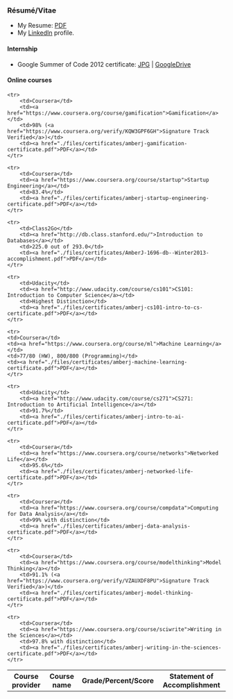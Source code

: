 ### Résumé/Vitae

* My Resume: 
[PDF](https://github.com/amberj/amberj-resume/raw/master/amberj-resume.pdf)
*   My [LinkedIn](http://www.linkedin.com/in/amberjain) profile.

#### Internship
* Google Summer of Code 2012 certificate: [JPG](./files/certificates/amberj-google-summer-of-code-certificate.jpg) | [GoogleDrive](https://docs.google.com/open?id=0B6D_aYA5-CfnMjhlaGl2eEdYbW8)

#### Online courses

<table width="96%" align="center">
    <tr>
        <th>Course provider</th>
        <th>Course name</th>
        <th>Grade/Percent/Score</th>
        <th>Statement of Accomplishment</th>
    </tr>

    <tr>
        <td>Coursera</td>
        <td><a href="https://www.coursera.org/course/gamification">Gamification</a></td>
        <td>98% (<a href="https://www.coursera.org/verify/KQW3GPF6GH">Signature Track Verified</a>)</td>
        <td><a href="./files/certificates/amberj-gamification-certificate.pdf">PDF</a></td>
    </tr>

    <tr>
        <td>Coursera</td>
        <td><a href="https://www.coursera.org/course/startup">Startup Engineering</a></td>
        <td>83.4%</td>
        <td><a href="./files/certificates/amberj-startup-engineering-certificate.pdf">PDF</a></td>
    </tr>

    <tr>
        <td>Class2Go</td>
        <td><a href="http://db.class.stanford.edu/">Introduction to Databases</a></td>
        <td>225.0 out of 293.0</td>
        <td><a href="./files/certificates/AmberJ-1696-db--Winter2013-accomplishment.pdf">PDF</a></td>
    </tr>

    <tr>
        <td>Udacity</td>
        <td><a href="http://www.udacity.com/course/cs101">CS101: Introduction to Computer Science</a></td>
        <td>Highest Distinction</td>
        <td><a href="./files/certificates/amberj-cs101-intro-to-cs-certificate.pdf">PDF</a></td>
    </tr>

    <tr>
    <td>Coursera</td>
    <td><a href="https://www.coursera.org/course/ml">Machine Learning</a></td>
    <td>77/80 (HW), 800/800 (Programming)</td>
    <td><a href="./files/certificates/amberj-machine-learning-certificate.pdf">PDF</a></td>
    </tr>

    <tr>
        <td>Udacity</td>
        <td><a href="http://www.udacity.com/course/cs271">CS271: Introduction to Artificial Intelligence</a></td>
        <td>91.7%</td>
        <td><a href="./files/certificates/amberj-intro-to-ai-certificate.pdf">PDF</a></td>
    </tr>

    <tr>
        <td>Coursera</td>
        <td><a href="https://www.coursera.org/course/networks">Networked Life</a></td>
        <td>95.6%</td>
        <td><a href="./files/certificates/amberj-networked-life-certificate.pdf">PDF</a></td>
    </tr>

    <tr>
        <td>Coursera</td>
        <td><a href="https://www.coursera.org/course/compdata">Computing for Data Analysis</a></td>
        <td>99% with distinction</td>
        <td><a href="./files/certificates/amberj-data-analysis-certificate.pdf">PDF</a></td>
    </tr>

    <tr>
        <td>Coursera</td>
        <td><a href="https://www.coursera.org/course/modelthinking">Model Thinking</a></td>
        <td>91.1% (<a href="https://www.coursera.org/verify/VZAUXDF8PU">Signature Track Verified</a>)</td>
        <td><a href="./files/certificates/amberj-model-thinking-certificate.pdf">PDF</a></td>
    </tr>

    <tr>
        <td>Coursera</td>
        <td><a href="https://www.coursera.org/course/sciwrite">Writing in the Sciences</a></td>
        <td>97.8% with distinction</td>
        <td><a href="./files/certificates/amberj-writing-in-the-sciences-certificate.pdf">PDF</a></td>
    </tr>
</table>

<br />
